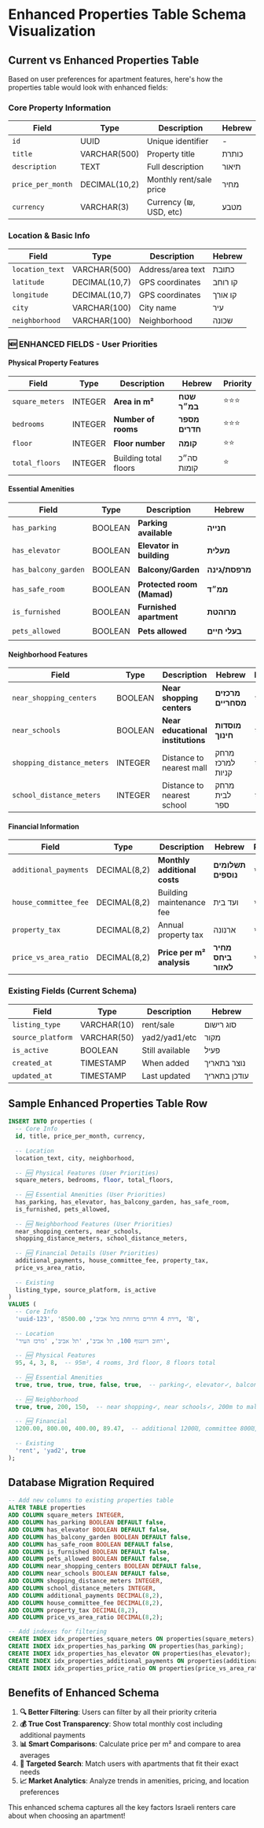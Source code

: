 # Enhanced Properties Table Schema Visualization

## Current vs Enhanced Properties Table

Based on user preferences for apartment features, here's how the properties table would look with enhanced fields:

### Core Property Information
| Field | Type | Description | Hebrew |
|-------|------|-------------|---------|
| `id` | UUID | Unique identifier | - |
| `title` | VARCHAR(500) | Property title | כותרת |
| `description` | TEXT | Full description | תיאור |
| `price_per_month` | DECIMAL(10,2) | Monthly rent/sale price | מחיר |
| `currency` | VARCHAR(3) | Currency (₪, USD, etc) | מטבע |

### Location & Basic Info
| Field | Type | Description | Hebrew |
|-------|------|-------------|---------|
| `location_text` | VARCHAR(500) | Address/area text | כתובת |
| `latitude` | DECIMAL(10,7) | GPS coordinates | קו רוחב |
| `longitude` | DECIMAL(10,7) | GPS coordinates | קו אורך |
| `city` | VARCHAR(100) | City name | עיר |
| `neighborhood` | VARCHAR(100) | Neighborhood | שכונה |

### **🆕 ENHANCED FIELDS - User Priorities**

#### Physical Property Features
| Field | Type | Description | Hebrew | Priority |
|-------|------|-------------|---------|----------|
| `square_meters` | INTEGER | **Area in m²** | **שטח במ״ר** | ⭐⭐⭐ |
| `bedrooms` | INTEGER | **Number of rooms** | **מספר חדרים** | ⭐⭐⭐ |
| `floor` | INTEGER | **Floor number** | **קומה** | ⭐⭐ |
| `total_floors` | INTEGER | Building total floors | סה״כ קומות | ⭐ |

#### Essential Amenities
| Field | Type | Description | Hebrew | Priority |
|-------|------|-------------|---------|----------|
| `has_parking` | BOOLEAN | **Parking available** | **חנייה** | ⭐⭐⭐ |
| `has_elevator` | BOOLEAN | **Elevator in building** | **מעלית** | ⭐⭐ |
| `has_balcony_garden` | BOOLEAN | **Balcony/Garden** | **מרפסת/גינה** | ⭐⭐ |
| `has_safe_room` | BOOLEAN | **Protected room (Mamad)** | **ממ״ד** | ⭐⭐ |
| `is_furnished` | BOOLEAN | **Furnished apartment** | **מרוהטת** | ⭐⭐ |
| `pets_allowed` | BOOLEAN | **Pets allowed** | **בעלי חיים** | ⭐⭐ |

#### Neighborhood Features
| Field | Type | Description | Hebrew | Priority |
|-------|------|-------------|---------|----------|
| `near_shopping_centers` | BOOLEAN | **Near shopping centers** | **מרכזים מסחריים** | ⭐⭐ |
| `near_schools` | BOOLEAN | **Near educational institutions** | **מוסדות חינוך** | ⭐⭐ |
| `shopping_distance_meters` | INTEGER | Distance to nearest mall | מרחק למרכז קניות | ⭐ |
| `school_distance_meters` | INTEGER | Distance to nearest school | מרחק לבית ספר | ⭐ |

#### Financial Information
| Field | Type | Description | Hebrew | Priority |
|-------|------|-------------|---------|----------|
| `additional_payments` | DECIMAL(8,2) | **Monthly additional costs** | **תשלומים נוספים** | ⭐⭐⭐ |
| `house_committee_fee` | DECIMAL(8,2) | Building maintenance fee | ועד בית | ⭐⭐ |
| `property_tax` | DECIMAL(8,2) | Annual property tax | ארנונה | ⭐⭐ |
| `price_vs_area_ratio` | DECIMAL(8,2) | **Price per m² analysis** | **מחיר ביחס לאזור** | ⭐⭐⭐ |

### Existing Fields (Current Schema)
| Field | Type | Description | Hebrew |
|-------|------|-------------|---------|
| `listing_type` | VARCHAR(10) | rent/sale | סוג רישום |
| `source_platform` | VARCHAR(50) | yad2/yad1/etc | מקור |
| `is_active` | BOOLEAN | Still available | פעיל |
| `created_at` | TIMESTAMP | When added | נוצר בתאריך |
| `updated_at` | TIMESTAMP | Last updated | עודכן בתאריך |

## Sample Enhanced Properties Table Row

```sql
INSERT INTO properties (
  -- Core Info
  id, title, price_per_month, currency,
  
  -- Location
  location_text, city, neighborhood,
  
  -- 🆕 Physical Features (User Priorities)
  square_meters, bedrooms, floor, total_floors,
  
  -- 🆕 Essential Amenities (User Priorities)
  has_parking, has_elevator, has_balcony_garden, has_safe_room,
  is_furnished, pets_allowed,
  
  -- 🆕 Neighborhood Features (User Priorities)
  near_shopping_centers, near_schools,
  shopping_distance_meters, school_distance_meters,
  
  -- 🆕 Financial Details (User Priorities)
  additional_payments, house_committee_fee, property_tax,
  price_vs_area_ratio,
  
  -- Existing
  listing_type, source_platform, is_active
)
VALUES (
  -- Core Info
  'uuid-123', 'דירת 4 חדרים מרווחת בתל אביב', 8500.00, '₪',
  
  -- Location  
  'רחוב דיזנגוף 100, תל אביב', 'תל אביב', 'מרכז העיר',
  
  -- 🆕 Physical Features
  95, 4, 3, 8,  -- 95m², 4 rooms, 3rd floor, 8 floors total
  
  -- 🆕 Essential Amenities
  true, true, true, true, false, true,  -- parking✓, elevator✓, balcony✓, mamad✓, not furnished✗, pets ok✓
  
  -- 🆕 Neighborhood
  true, true, 200, 150,  -- near shopping✓, near schools✓, 200m to mall, 150m to school
  
  -- 🆕 Financial
  1200.00, 800.00, 400.00, 89.47,  -- additional 1200₪, committee 800₪, tax 400₪, 89.47₪/m²
  
  -- Existing
  'rent', 'yad2', true
);
```

## Database Migration Required

```sql
-- Add new columns to existing properties table
ALTER TABLE properties 
ADD COLUMN square_meters INTEGER,
ADD COLUMN has_parking BOOLEAN DEFAULT false,
ADD COLUMN has_elevator BOOLEAN DEFAULT false,
ADD COLUMN has_balcony_garden BOOLEAN DEFAULT false,
ADD COLUMN has_safe_room BOOLEAN DEFAULT false,
ADD COLUMN is_furnished BOOLEAN DEFAULT false,
ADD COLUMN pets_allowed BOOLEAN DEFAULT false,
ADD COLUMN near_shopping_centers BOOLEAN DEFAULT false,
ADD COLUMN near_schools BOOLEAN DEFAULT false,
ADD COLUMN shopping_distance_meters INTEGER,
ADD COLUMN school_distance_meters INTEGER,
ADD COLUMN additional_payments DECIMAL(8,2),
ADD COLUMN house_committee_fee DECIMAL(8,2),
ADD COLUMN property_tax DECIMAL(8,2),
ADD COLUMN price_vs_area_ratio DECIMAL(8,2);

-- Add indexes for filtering
CREATE INDEX idx_properties_square_meters ON properties(square_meters);
CREATE INDEX idx_properties_has_parking ON properties(has_parking);
CREATE INDEX idx_properties_has_elevator ON properties(has_elevator);
CREATE INDEX idx_properties_additional_payments ON properties(additional_payments);
CREATE INDEX idx_properties_price_ratio ON properties(price_vs_area_ratio);
```

## Benefits of Enhanced Schema

1. **🔍 Better Filtering**: Users can filter by all their priority criteria
2. **💰 True Cost Transparency**: Show total monthly cost including additional payments
3. **📊 Smart Comparisons**: Calculate price per m² and compare to area averages
4. **🎯 Targeted Search**: Match users with apartments that fit their exact needs
5. **📈 Market Analytics**: Analyze trends in amenities, pricing, and location preferences

This enhanced schema captures all the key factors Israeli renters care about when choosing an apartment!